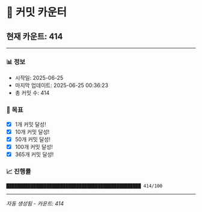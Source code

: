 # 🔢 커밋 카운터

## 현재 카운트: 414

---

### 📊 정보
- 시작일: 2025-06-25
- 마지막 업데이트: 2025-06-25 00:36:23
- 총 커밋 수: 414

### 🎯 목표
- [x] 1개 커밋 달성!
- [x] 10개 커밋 달성!
- [x] 50개 커밋 달성!
- [x] 100개 커밋 달성!
- [x] 365개 커밋 달성!

### 📈 진행률
```
██████████████████████████████████████████████████ 414/100
```

---
*자동 생성됨 - 카운트: 414*
